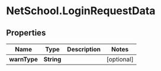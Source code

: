 # NetSchool.LoginRequestData

## Properties
Name | Type | Description | Notes
------------ | ------------- | ------------- | -------------
**warnType** | **String** |  | [optional] 
